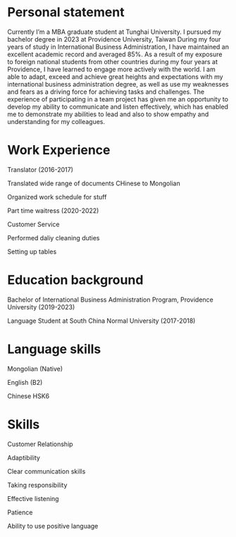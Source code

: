 # Personal statement 
Currently I’m a MBA graduate student at Tunghai University. I pursued my bachelor degree in 2023 at Providence University, Taiwan 
During my four years of study in International Business Administration, I have maintained an excellent academic record and averaged 85%. As a result of my exposure to foreign national students from other countries during my four years at Providence, I have learned to engage more actively with the world. I am able to adapt, exceed and achieve great heights and expectations with my international business administration degree, as well as use my weaknesses and fears as a driving force for achieving tasks and challenges. The experience of participating in a team project has given me an opportunity to develop my ability to communicate and listen effectively, which has enabled me to demonstrate my abilities to lead and also to show empathy and understanding for my colleagues.

# Work Experience

Translator (2016-2017)

Translated wide range of documents CHinese to Mongolian 

Organized work schedule for stuff 

Part time waitress (2020-2022)

Customer Service 

Performed daliy cleaning duties 

Setting up tables 

# Education background 

Bachelor of International Business Administration Program, Providence University (2019-2023)  

Language Student at South China Normal University (2017-2018)  

# Language skills

Mongolian (Native) 

English (B2) 

Chinese HSK6 

 # Skills 
Customer Relationship 

Adaptibility

Clear communication skills

Taking responsibility

Effective listening 

Patience 

Ability to use positive language 


